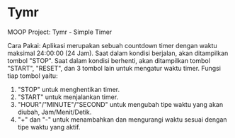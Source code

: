 # Tymr
MOOP Project: Tymr - Simple Timer

Cara Pakai:
Aplikasi merupakan sebuah countdown timer dengan waktu maksimal 24:00:00 (24 Jam).
Saat dalam kondisi berjalan, akan ditampilkan tombol "STOP".
Saat dalam kondisi berhenti, akan ditampilkan tombol "START", "RESET", dan 3 tombol lain untuk mengatur waktu timer.
Fungsi tiap tombol yaitu:
1. "STOP" untuk menghentikan timer.
2. "START" untuk menjalankan timer.
3. "HOUR"/"MINUTE"/"SECOND" untuk mengubah tipe waktu yang akan diubah, Jam/Menit/Detik.
4. "+" dan "-" untuk menambahkan dan mengurangi waktu sesuai dengan tipe waktu yang aktif.
